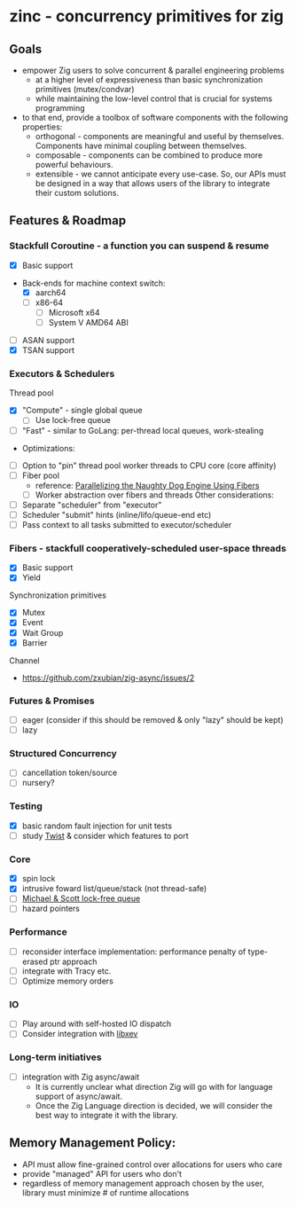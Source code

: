 # zinc - concurrency primitives for zig

## Goals
- empower Zig users to solve concurrent & parallel engineering problems
  - at a higher level of expressiveness than basic synchronization primitives (mutex/condvar)
  - while maintaining the low-level control that is crucial for systems programming
- to that end, provide a toolbox of software components with the following properties:
  - orthogonal - components are meaningful and useful by themselves. Components have minimal coupling between themselves.
  - composable - components can be combined to produce more powerful behaviours.
  - extensible - we cannot anticipate every use-case. So, our APIs must be designed in a way that allows users of the library to integrate their custom solutions.

## Features & Roadmap

### Stackfull Coroutine - a function you can suspend & resume
- [x] Basic support 
- Back-ends for machine context switch:
  - [x] aarch64
  - [ ] x86-64
    - [ ] Microsoft x64
    - [ ] System V AMD64 ABI
- [ ] ASAN support
- [x] TSAN support

### Executors & Schedulers
Thread pool
  - [x] "Compute" - single global queue
    - [ ] Use lock-free queue
  - [ ] "Fast" - similar to GoLang: per-thread local queues, work-stealing
  - Optimizations:
  - [ ] Option to "pin" thread pool worker threads to CPU core (core affinity)
- [ ] Fiber pool
  - reference: [Parallelizing the Naughty Dog Engine Using Fibers](https://www.youtube.com/watch?v=HIVBhKj7gQU&t=628s)
  - [ ] Worker abstraction over fibers and threads
Other considerations:
- [ ] Separate "scheduler" from "executor"
- [ ] Scheduler "submit" hints (inline/lifo/queue-end etc)
- [ ] Pass context to all tasks submitted to executor/scheduler

### Fibers - stackfull cooperatively-scheduled user-space threads
- [x] Basic support
- [x] Yield

Synchronization primitives
  - [x] Mutex
  - [x] Event
  - [x] Wait Group
  - [x] Barrier 

Channel
- https://github.com/zxubian/zig-async/issues/2

### Futures & Promises
- [ ] eager (consider if this should be removed & only "lazy" should be kept)
- [ ] lazy

### Structured Concurrency
- [ ] cancellation token/source
- [ ] nursery?

### Testing
- [x] basic random fault injection for unit tests
- [ ] study [Twist](https://gitlab.com/Lipovsky/twist) & consider which features to port

### Core
- [x] spin lock
- [x] intrusive foward list/queue/stack (not thread-safe)
- [ ] [Michael & Scott lock-free queue](https://dl.acm.org/doi/pdf/10.1145/248052.248106)
- [ ] hazard pointers

### Performance
- [ ] reconsider interface implementation: performance penalty of type-erased ptr approach
- [ ] integrate with Tracy etc.
- [ ] Optimize memory orders

### IO
- [ ] Play around with self-hosted IO dispatch
- [ ] Consider integration with [libxev](https://github.com/mitchellh/libxev)

### Long-term initiatives
- [ ] integration with Zig async/await
  - It is currently unclear what direction Zig will go with for language support of async/await. 
  - Once the Zig Language direction is decided, we will consider the best way to integrate it with the library.

## Memory Management Policy:
  - API must allow fine-grained control over allocations for users who care
  - provide "managed" API for users who don't
  - regardless of memory management approach chosen by the user, library must minimize # of runtime allocations


